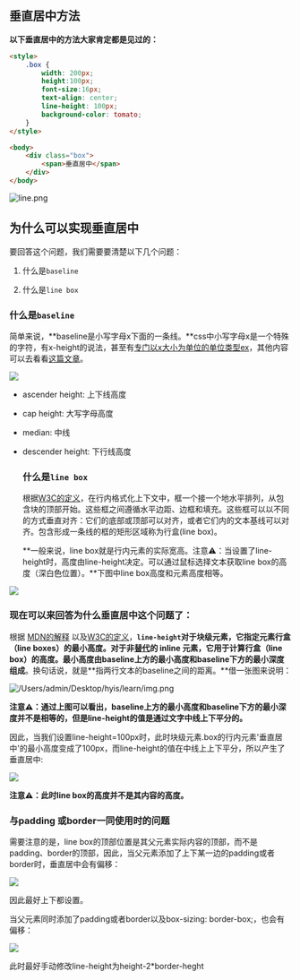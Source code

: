 ## 垂直居中方法

**以下垂直居中的方法大家肯定都是见过的：**

```html
<style>
	.box {
		width: 200px;
        height:100px;
        font-size:16px;
  	  	text-align: center;
   	 	line-height: 100px;
  	  	background-color: tomato;
	}
</style>

<body>
    <div class="box">
		<span>垂直居中</span>
	</div>
</body>	
```

![line.png](/Users/admin/Desktop/hyis/learn/line.png)



## 为什么可以实现垂直居中

要回答这个问题，我们需要要清楚以下几个问题：

1. 什么是`baseline `

2. 什么是`line box`

    

### 什么是`baseline `

简单来说，**baseline是小写字母x下面的一条线。**css中小写字母x是一个特殊的字符，有x-height的说法，甚至有[专门以x大小为单位的单位类型ex](https://developer.mozilla.org/zh-CN/docs/Learn/CSS/Building_blocks/Values_and_units#%E7%9B%B8%E5%AF%B9%E9%95%BF%E5%BA%A6%E5%8D%95%E4%BD%8D)，其他内容可以去看看[这篇文章](https://www.zhangxinxu.com/wordpress/2015/06/about-letter-x-of-css/)。

![](/Users/admin/Desktop/hyis/learn/s.png)

- ascender height: 上下线高度

- cap height: 大写字母高度

- median: 中线

- descender height: 下行线高度

    

    ###  什么是`line box`

    根据[W3C的定义](https://drafts.csswg.org/css2/#line-box)，在行内格式化上下文中，框一个接一个地水平排列，从包含块的顶部开始。这些框之间遵循水平边距、边框和填充。这些框可以以不同的方式垂直对齐：它们的底部或顶部可以对齐，或者它们内的文本基线可以对齐。包含形成一条线的框的矩形区域称为行盒(line box)。

    **一般来说，line box就是行内元素的实际宽高。注意⚠️：当设置了line-height时，高度由line-height决定。可以通过鼠标选择文本获取line box的高度（深白色位置）。**下图中line box高度和元素高度相等。

![](/Users/admin/Desktop/hyis/learn/line-box.png)



### 现在可以来回答为什么垂直居中这个问题了：

根据  [MDN的解释](https://developer.mozilla.org/zh-CN/docs/Web/CSS/line-height) 以及[W3C的定义](https://drafts.csswg.org/css2/#propdef-line-height)，**`line-height`对于块级元素，它指定元素行盒（line boxes）的最小高度。对于非[替代](https://developer.mozilla.org/en-US/docs/Web/CSS/Replaced_element)的 inline 元素，它用于计算行盒（line box）的高度。最小高度由baseline上方的最小高度和baseline下方的最小深度组成**。换句话说，就是**指两行文本的baseline之间的距离。**借一张图来说明：

![/Users/admin/Desktop/hyis/learn/img.png](/Users/admin/Desktop/hyis/learn/img.png)

**注意⚠️：通过上图可以看出，baseline上方的最小高度和baseline下方的最小深度并不是相等的，但是line-height的值是通过文字中线上下平分的。**



因此，当我们设置line-height=100px时，此时块级元素.box的行内元素'垂直居中'的最小高度变成了100px，而line-height的值在中线上上下平分，所以产生了垂直居中:

![](/Users/admin/Desktop/hyis/learn/l100.png)

**注意⚠️：此时line box的高度并不是其内容的高度。**



### 与padding 或border一同使用时的问题

需要注意的是，line box的顶部位置是其父元素实际内容的顶部，而不是padding、border的顶部，因此，当父元素添加了上下某一边的padding或者border时，垂直居中会有偏移：

![](/Users/admin/Desktop/hyis/learn/border-box.png)

因此最好上下都设置。



当父元素同时添加了padding或者border以及box-sizing: border-box;，也会有偏移：

![](/Users/admin/Desktop/hyis/learn/box.png)

此时最好手动修改line-height为height-2*border-heght

